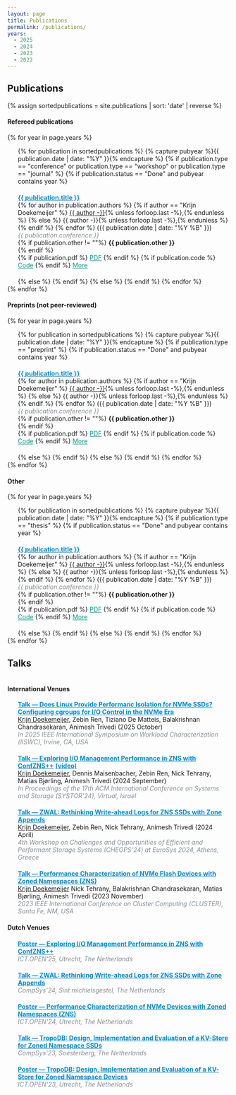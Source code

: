 ```yaml
---
layout: page
title: Publications
permalink: /publications/
years:
  - 2025
  - 2024
  - 2023
  - 2022
---
```

<link rel="icon" href="{{ "./favicon-32x32.png" | relative_url }}" type="image/x-icon">

<h2> Publications </h2>

<ul style="list-style: none; padding-left: 0;display:table-row;">
  {% assign sortedpublications = site.publications | sort: 'date' | reverse %}

  <h4> Refereed publications </h4>
  {% for year in page.years %}
    <ul style="list-style-type: none;">
    {% for publication in sortedpublications %}
        {% capture pubyear %}{{ publication.date | date: "%Y" }}{% endcapture %}
        {% if publication.type == "conference" or publication.type == "workshop" or publication.type == "journal" %}
          {% if publication.status == "Done" and  pubyear contains year %}
            <li style="margin-top: 20px; margin-bottom: 20px;">
              <b><a href="{{ publication.pdf }}" style="color:#0089cf">{{ publication.title }}</a></b> <br>
              {% for author in publication.authors %}
                {% if author == "Krijn Doekemeijer" %}
                  <u>{{ author -}}</u>{% unless forloop.last -%},{% endunless %}
                {% else %}
                  {{ author -}}{% unless forloop.last -%},{% endunless %}
                {% endif %}
              {% endfor %}
              ({{ publication.date | date: "%Y %B" }}) <br>
              <i style="color:#868e96">{{ publication.conference }}</i> <br>
              {% if publication.other != ""%}
                <b> {{ publication.other }} </b><br>
              {% endif %}
              <div style="word-space: 10px;">
                {% if publication.pdf %}
                  <a href="{{ publication.pdf }}" style="color:#009988">PDF</a>
                {% endif %}
                {% if publication.code %}
                  <a href="{{ publication.code }}" style="color:#009988">Code</a>
                {% endif %}
                <a href="{{ publication.url }}" style="color:#009988">More</a>
              </div>
            </li>
          {% else %}
          {% endif %}
        {% else %}
        {% endif %}
    {% endfor %}
    </ul>
  {% endfor %}

  <h4> Preprints (not peer-reviewed) </h4>
  {% for year in page.years %}
    <ul style="list-style-type: none;">
    {% for publication in sortedpublications %}
        {% capture pubyear %}{{ publication.date | date: "%Y" }}{% endcapture %}
        {% if publication.type == "preprint" %}
          {% if publication.status == "Done" and  pubyear contains year %}
            <li style="margin-top: 20px; margin-bottom: 20px;">
              <b><a href="{{ publication.pdf }}" style="color:#0089cf">{{ publication.title }}</a></b> <br>
              {% for author in publication.authors %}
                {% if author == "Krijn Doekemeijer" %}
                  <u>{{ author -}}</u>{% unless forloop.last -%},{% endunless %}
                {% else %}
                  {{ author -}}{% unless forloop.last -%},{% endunless %}
                {% endif %}
              {% endfor %}
              ({{ publication.date | date: "%Y %B" }}) <br>
              <i style="color:#868e96">{{ publication.conference }}</i> <br>
              {% if publication.other != ""%}
                <b> {{ publication.other }} </b><br>
              {% endif %}
              <div style="word-space: 10px;">
                {% if publication.pdf %}
                  <a href="{{ publication.pdf }}" style="color:#009988">PDF</a>
                {% endif %}
                {% if publication.code %}
                  <a href="{{ publication.code }}" style="color:#009988">Code</a>
                {% endif %}
                <a href="{{ publication.url }}" style="color:#009988">More</a>
              </div>
            </li>
          {% else %}
          {% endif %}
        {% else %}
        {% endif %}
    {% endfor %}
    </ul>
  {% endfor %}

  <h4> Other </h4>
  {% for year in page.years %}
    <ul style="list-style-type: none;">
    {% for publication in sortedpublications %}
        {% capture pubyear %}{{ publication.date | date: "%Y" }}{% endcapture %}
        {% if publication.type == "thesis" %}
          {% if publication.status == "Done" and  pubyear contains year %}
            <li style="margin-top: 20px; margin-bottom: 20px;">
              <b><a href="{{ publication.pdf }}" style="color:#0089cf">{{ publication.title }}</a></b> <br>
              {% for author in publication.authors %}
                {% if author == "Krijn Doekemeijer" %}
                  <u>{{ author -}}</u>{% unless forloop.last -%},{% endunless %}
                {% else %}
                  {{ author -}}{% unless forloop.last -%},{% endunless %}
                {% endif %}
              {% endfor %}
              ({{ publication.date | date: "%Y %B" }}) <br>
              <i style="color:#868e96">{{ publication.conference }}</i> <br>
              {% if publication.other != ""%}
                <b> {{ publication.other }} </b><br>
              {% endif %}
              <div style="word-space: 10px;">
                {% if publication.pdf %}
                  <a href="{{ publication.pdf }}" style="color:#009988">PDF</a>
                {% endif %}
                {% if publication.code %}
                  <a href="{{ publication.code }}" style="color:#009988">Code</a>
                {% endif %}
                <a href="{{ publication.url }}" style="color:#009988">More</a>
              </div>
            </li>
          {% else %}
          {% endif %}
        {% else %}
        {% endif %}
    {% endfor %}
    </ul>
  {% endfor %}

</ul>

<h2> Talks </h2>

<ul style="list-style: none; padding-left: 0;display:table-row;">

<h4> International Venues </h4>
<ul style="list-style-type: none;">

  <li style="margin-top: 0px; margin-bottom: 20px;">
    <b><a href="{{ site.url }}/downloads/talk_iiswc_2025.pdf" style="color:#0089cf">Talk — Does Linux Provide Performanc Isolation for NVMe SSDs? Configuring cgroups for I/O Control in the NVMe Era </a></b> <br>
    <u>Krijn Doekemeijer</u>, Zebin Ren, Tiziano De Matteis, Balakrishnan Chandrasekaran, Animesh Trivedi (2025 October)<br>
    <i style="color:#868e96">In 2025 IEEE International Symposium on Workload Characterization (IISWC), Irvine, CA, USA</i><br>
  </li>

  <li style="margin-top: 0px; margin-bottom: 20px;">
    <b><a href="{{ site.url }}/downloads/talk_systor_2024.pdf" style="color:#0089cf">Talk — Exploring I/O Management Performance in ZNS with ConfZNS++</a></b> <b><a href="https://drive.google.com/file/d/1uJ_fTApyBCzGz26bsxnK4cJV63liuq9y/view?usp=drive_link" style="color:#0089cf">(video)</a></b> <br>
    <u>Krijn Doekemeijer</u>, Dennis Maisenbacher, Zebin Ren, Nick Tehrany, Matias Bjørling, Animesh Trivedi (2024 September)<br>
    <i style="color:#868e96">In Proceedings of the 17th ACM International Conference on Systems and Storage (SYSTOR'24), Virtual, Israel</i><br>
  </li>

  <li style="margin-top: 0px; margin-bottom: 20px;">
    <b><a href="{{ site.url }}/downloads/talk_zwal_2024.pdf" style="color:#0089cf">Talk — ZWAL: Rethinking Write-ahead Logs for ZNS SSDs with Zone Appends</a></b><br>
    <u>Krijn Doekemeijer</u>, Zebin Ren, Nick Tehrany, Animesh Trivedi (2024 April)<br>
    <i style="color:#868e96">4th Workshop on Challenges and Opportunities of Efficient and Performant Storage Systems (CHEOPS'24) at EuroSys 2024, Athens, Greece</i><br>
  </li>

  <li style="margin-top: 0px; margin-bottom: 20px;">
    <b><a href="{{ site.url }}/downloads/talk_cluster_2023.pdf" style="color:#0089cf">Talk — Performance Characterization of NVMe Flash Devices with Zoned Namespaces (ZNS)</a></b><br>
    <u>Krijn Doekemeijer</u> Nick Tehrany, Balakrishnan Chandrasekaran, Matias Bjørling, Animesh Trivedi (2023 November)<br>
    <i style="color:#868e96">2023 IEEE International Conference on Cluster Computing (CLUSTER), Santa Fe, NM, USA</i> <br>
  </li>
</ul>

<h4> Dutch Venues </h4>
<ul style="list-style-type: none;">

  <li style="margin-top: 20px; margin-bottom: 20px;">
    <b><a href="{{ site.url }}/downloads/poster_ictopen_2025.pdf" style="color:#0089cf">Poster — Exploring I/O Management Performance in ZNS with ConfZNS++</a></b><br>
    <i style="color:#868e96">ICT.OPEN'25, Utrecht, The Netherlands</i> <br>
  </li>

  <li style="margin-top: 0px; margin-bottom: 20px;">
    <b><a href="{{ site.url }}/downloads/talk_compsys_2024.pdf" style="color:#0089cf">Talk — ZWAL: Rethinking Write-ahead Logs for ZNS SSDs with Zone Appends</a></b><br>
    <i style="color:#868e96">CompSys'24, Sint michielsgestel, The Netherlands</i> <br>
  </li>

  <li style="margin-top: 20px; margin-bottom: 20px;">
    <b><a href="{{ site.url }}/downloads/poster_ictopen_2024.pdf" style="color:#0089cf">Poster — Performance Characterization of NVMe Devices with Zoned Namespaces (ZNS)</a></b><br>
    <i style="color:#868e96">ICT.OPEN'24, Utrecht, The Netherlands</i> <br>
  </li>

  <li style="margin-top: 20px; margin-bottom: 20px;">
    <b><a href="{{ site.url }}/downloads/talk_compsys_2023.pdf" style="color:#0089cf">Talk — TropoDB: Design, Implementation and Evaluation of a KV-Store for Zoned Namespace SSDs</a></b><br>
    <i style="color:#868e96">CompSys'23, Soesterberg, The Netherlands</i> <br>
  </li>

  <li style="margin-top: 20px; margin-bottom: 20px;">
    <b><a href="{{ site.url }}/downloads/poster_ictopen_2023.pdf" style="color:#0089cf">Poster — TropoDB: Design, Implementation and Evaluation of a KV-Store for Zoned Namespace Devices</a></b><br>
    <i style="color:#868e96">ICT.OPEN'23, Utrecht, The Netherlands</i> <br>
  </li>
</ul>
</ul>
